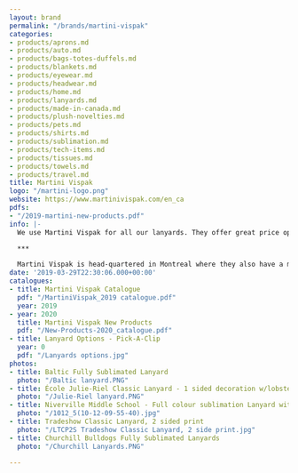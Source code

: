 ```yaml
---
layout: brand
permalink: "/brands/martini-vispak"
categories:
- products/aprons.md
- products/auto.md
- products/bags-totes-duffels.md
- products/blankets.md
- products/eyewear.md
- products/headwear.md
- products/home.md
- products/lanyards.md
- products/made-in-canada.md
- products/plush-novelties.md
- products/pets.md
- products/shirts.md
- products/sublimation.md
- products/tech-items.md
- products/tissues.md
- products/towels.md
- products/travel.md
title: Martini Vispak
logo: "/martini-logo.png"
website: https://www.martinivispak.com/en_ca
pdfs:
- "/2019-martini-new-products.pdf"
info: |-
  We use Martini Vispak for all our lanyards. They offer great price options and high quality product. They do a lot more than just lanyards, great supplier.

  ***

  Martini Vispak is head-quartered in Montreal where they also have a manufacturing facility.  Most products are made in Canada handcrafted from scratch, per order. They also give customers the option to have their order manufactured in Hong Kong, China and South Korea in order to stay competitively. Their overseas products are manufactured making sure that GMP and social and environmental standard practices are met.
date: '2019-03-29T22:30:06.000+00:00'
catalogues:
- title: Martini Vispak Catalogue
  pdf: "/MartiniVispak_2019 catalogue.pdf"
  year: 2019
- year: 2020
  title: Martini Vispak New Products
  pdf: "/New-Products-2020_catalogue.pdf"
- title: Lanyard Options - Pick-A-Clip
  year: 0
  pdf: "/Lanyards options.jpg"
photos:
- title: Baltic Fully Sublimated Lanyard
  photo: "/Baltic lanyard.PNG"
- title: École Julie-Riel Classic Lanyard - 1 sided decoration w/lobster clip
  photo: "/Julie-Riel lanyard.PNG"
- title: Niverville Middle School - Full colour sublimation Lanyard with breakaway
  photo: "/1012_5(10-12-09-55-40).jpg"
- title: Tradeshow Classic Lanyard, 2 sided print
  photo: "/LTCP2S Tradeshow Classic Lanyard, 2 side print.jpg"
- title: Churchill Bulldogs Fully Sublimated Lanyards
  photo: "/Churchill Lanyards.PNG"

---
```

